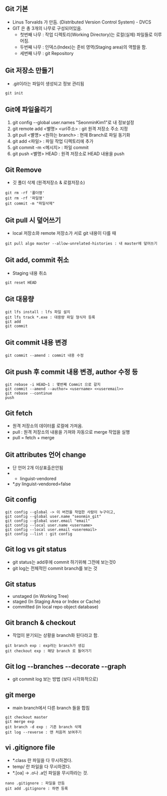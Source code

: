 ## Git 기본
- Linus Torvalds 가 만듬. (Distributed Version Control System) - DVCS
- GIT 은 총 3개의 나무로 구성되어있음.
  - 첫번째 나무 : 작업 디렉토리(Working Directory)는 로컬(실제) 파일들로 이루어짐.
  - 두번째 나무 : 인덱스(Index)는 준비 영역(Staging area)의 역할을 함.
  - 세번째 나무 : git Repository

## Git 저장소 만들기
- .git이라는 파일이 생성되고 정보 관리됨
```
git init
```

## Git에 파일올리기
1. git config --global user.names "SeonminKim1"로 내 정보설정
2. git remote add <별명> <url주소> : git 원격 저장소 주소 지정
3. git pull <별명> <원하는 branch> : 현재 Branch로 파일 동기화
4. git add <파일> : 파일 작업 디렉토리에 추가
5. git commit -m <메시지> : 파일 commit 
6. git push <별명> HEAD : 원격 저장소로 HEAD 내용을 push

## Git Remove
- 깃 폴더 삭제 (원격저장소 & 로컬저장소)
```
git rm -rf '폴더명' 
git rm -rf '파일명'
git commit -m "파일삭제"
```

## Git pull 시 덮어쓰기
- local 저장소와 remote 저장소가 서로 git 내용이 다를 때
```
git pull algo master --allow-unrelated-histories : 내 master에 덮어쓰기
```

## Git add, commit 취소
- Staging 내용 취소
```
git reset HEAD
```

## Git 대용량
```
git lfs install : lfs 파일 설치
git lfs track *.exe : 대용량 파일 형식자 등록
git add
git commit
```

## Git commit 내용 변경
```
git commit --amend : commit 내용 수정
```
## Git push 후 commit 내용 변경, author 수정 등
```
git rebase -i HEAD~1 : 몇번째 Commit 으로 갈지
git commit --amend --author= <username> <<useremail>>
git rebase --continue
push
```

## Git fetch 
- 원격 저장소의 데이터를 로컬에 가져옴.
- pull : 원격 저장소의 내용을 가져와 자동으로 merge 작업을 실행
- pull = fetch + merge

## Git attributes 언어 change
- 단 언어 2개 이상표출은안됨
- * linguist-vendored
- *.py linguist-vendored=false

## Git config
```
git config --global -> 이 버전을 작업한 사람이 누구이고, 
git config --global user.name "seonmin_git"
git config --global user.email "email"
git config --local user.name <username>
git config --local user.email <useremail>
git config --list : git config 
```

## Git log vs git status
- git status는 add후에 commit 하기위해 그전에 보는것0
- git log는 전체적인 commit branch를 보는 것

## Git status
- unstaged (in Working Tree)
- staged (In Staging Area or Index or Cache)
- committed (in local repo object database)

## Git branch & checkout
- 작업이 분기되는 상황을 branch화 된다라고 함. 
```
git branch exp : exp라는 branch가 생김
git checkout exp : 해당 branch 로 들어가기
```

## Git log --branches --decorate --graph
- git commit log 보는 방법 (보다 시각화적으로)

## git merge
- main branch에서 다른 branch 들을 합침

```
git checkout master 
git merge exp 
git branch -d exp : 기존 branch 삭제
git log --reverse : 맨 처음꺼 보여주기
```

## vi .gitignore file
- *.class 란 파일을 다 무시하겠다.
- temp/ 란 파일을 다 무시하겠다.
- *.[oa] -> .o나 .a인 파일을 무시하라는 것.

```
nano .gitignore : 파일을 만듬
git add .gitignore : 하면 등록
```


